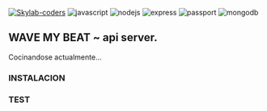 [![Skylab-coders](https://mtzfactory.github.io/logos/png/skylab-coders.png)](http://www.skylabcoders.com/)
![javascript](https://mtzfactory.github.io/logos/png-2/javascript.png)
![nodejs](https://mtzfactory.github.io/logos/png-2/nodejs.png)
![express](https://mtzfactory.github.io/logos/png-2/express.png)
![passport](https://mtzfactory.github.io/logos/png-2/passport.png)
![mongodb](https://mtzfactory.github.io/logos/png-2/mongodb.png)

## WAVE MY BEAT ~ api server.

Cocinandose actualmente...

### INSTALACION

### TEST